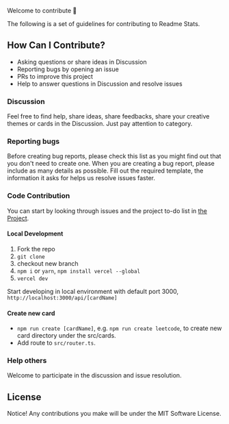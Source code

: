 Welcome to contribute 🤗

The following is a set of guidelines for contributing to Readme Stats.

## How Can I Contribute?

- Asking questions or share ideas in Discussion
- Reporting bugs by opening an issue
- PRs to improve this project
- Help to answer questions in Discussion and resolve issues

### Discussion

Feel free to find help, share ideas, share feedbacks, share your creative themes or cards in the Discussion. Just pay attention to category.

### Reporting bugs

Before creating bug reports, please check this list as you might find out that you don't need to create one. When you are creating a bug report, please include as many details as possible. Fill out the required template, the information it asks for helps us resolve issues faster.

### Code Contribution

You can start by looking through issues and the project to-do list in [the Project](https://github.com/curly210102/readme-stats/projects).

#### Local Development

1. Fork the repo
2. `git clone`
3. checkout new branch
4. `npm i` or `yarn`, `npm install vercel --global`
5. `vercel dev`

Start developing in local environment with default port 3000, `http://localhost:3000/api/[cardName]`

#### Create new card

- `npm run create [cardName]`, e.g. `npm run create leetcode`, to create new card directory under the src/cards.
- Add route to `src/router.ts`.

### Help others

Welcome to participate in the discussion and issue resolution.

## License

Notice! Any contributions you make will be under the MIT Software License.

